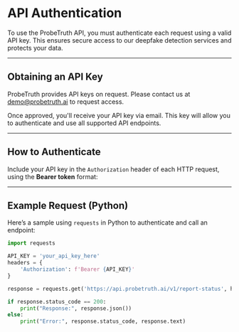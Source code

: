 # API Authentication

To use the ProbeTruth API, you must authenticate each request using a valid API key. This ensures secure access to our deepfake detection services and protects your data.

---

## Obtaining an API Key

ProbeTruth provides API keys on request. Please contact us at [demo@probetruth.ai](mailto:demo@probetruth.ai) to request access.

Once approved, you'll receive your API key via email. This key will allow you to authenticate and use all supported API endpoints.

---

## How to Authenticate

Include your API key in the `Authorization` header of each HTTP request, using the **Bearer token** format:

---

## Example Request (Python)

Here’s a sample using `requests` in Python to authenticate and call an endpoint:

```python
import requests

API_KEY = 'your_api_key_here'
headers = {
    'Authorization': f'Bearer {API_KEY}'
}

response = requests.get('https://api.probetruth.ai/v1/report-status', headers=headers)

if response.status_code == 200:
    print("Response:", response.json())
else:
    print("Error:", response.status_code, response.text)